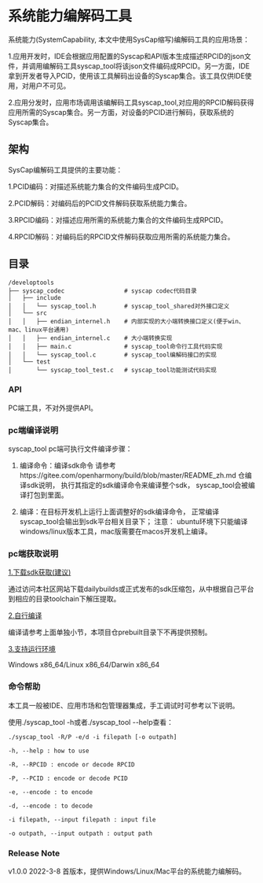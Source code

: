 # 系统能力编解码工具

系统能力(SystemCapability, 本文中使用SysCap缩写)编解码工具的应用场景：

1.应用开发时，IDE会根据应用配置的Syscap和API版本生成描述RPCID的json文件，并调用编解码工具syscap_tool将该json文件编码成RPCID。另一方面，IDE拿到开发者导入PCID，使用该工具解码出设备的Syscap集合。该工具仅供IDE使用，对用户不可见。

2.应用分发时，应用市场调用该编解码工具syscap_tool,对应用的RPCID解码获得应用所需的Syscap集合。另一方面，对设备的PCID进行解码，获取系统的Syscap集合。


## 架构

SysCap编解码工具提供的主要功能：

1.PCID编码：对描述系统能力集合的文件编码生成PCID。

2.PCID解码：对编码后的PCID文件解码获取系统能力集合。

3.RPCID编码：对描述应用所需的系统能力集合的文件编码生成RPCID。

4.RPCID解码：对编码后的RPCID文件解码获取应用所需的系统能力集合。

## 目录

```
/developtools
├── syscap_codec                 # syscap codec代码目录
│   ├── include
│   │   └── syscap_tool.h        # syscap_tool_shared对外接口定义  
│   └── src
│   │   ├── endian_internel.h    # 内部实现的大小端转换接口定义(便于win、mac、linux平台通用)
│   │   ├── endian_internel.c    # 大小端转换实现
│   │   ├── main.c               # syscap_tool命令行工具代码实现 
│   │   └── syscap_tool.c        # syscap_tool编解码接口的实现
│   └── test 
│       └── syscap_tool_test.c   # syscap_tool功能测试代码实现
```

### API

PC端工具，不对外提供API。

### pc端编译说明


syscap_tool pc端可执行文件编译步骤：

1. 编译命令：编译sdk命令 请参考https://gitee.com/openharmony/build/blob/master/README_zh.md 仓编译sdk说明， 执行其指定的sdk编译命令来编译整个sdk， syscap_tool会被编译打包到里面。

2. 编译：在目标开发机上运行上面调整好的sdk编译命令， 正常编译syscap_tool会输出到sdk平台相关目录下； 注意： ubuntu环境下只能编译windows/linux版本工具，mac版需要在macos开发机上编译。

### pc端获取说明

[1.下载sdk获取(建议)](#section161941989591)

通过访问本社区网站下载dailybuilds或正式发布的sdk压缩包，从中根据自己平台到相应的目录toolchain下解压提取。


[2.自行编译](#section161941989592)

编译请参考上面单独小节，本项目仓prebuilt目录下不再提供预制。

[3.支持运行环境](#section161941989593)

Windows x86_64/Linux x86_64/Darwin x86_64 

### 命令帮助

本工具一般被IDE、应用市场和包管理器集成，手工调试时可参考以下说明。

使用./syscap_tool -h或者./syscap_tool --help查看：
```
./syscap_tool -R/P -e/d -i filepath [-o outpath]

-h, --help : how to use

-R, --RPCID : encode or decode RPCID

-P, --PCID : encode or decode PCID

-e, --encode : to encode

-d, --encode : to decode

-i filepath, --input filepath : input file

-o outpath, --input outpath : output path
```

### Release Note

v1.0.0 2022-3-8 首版本，提供Windows/Linux/Mac平台的系统能力编解码。